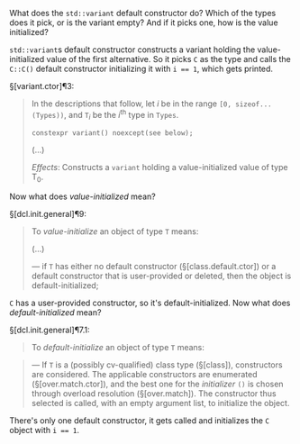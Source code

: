 What does the `std::variant` default constructor do? Which of the types does it pick, or is the variant empty? And if it picks one, how is the value initialized?

`std::variant`s default constructor constructs a variant holding the value-initialized value of the first alternative. So it picks `C` as the type and calls the `C::C()` default constructor initializing it with `i == 1`, which gets printed.

§[variant.ctor]¶3:

> In the descriptions that follow, let *i* be in the range `[0, sizeof...(Types))`, and `T`<sub>*i*</sub> be the *i*<sup>th</sup> type in `Types`.
>
> ```
> constexpr variant() noexcept(see below);
> ```
>
> (...)
>
> *Effects*: Constructs a `variant` holding a value-initialized value of type T<sub>0</sub>.

Now what does *value-initialized* mean?

§[dcl.init.general]¶9:

> To *value-initialize* an object of type `T` means:
>
> (...)
>
> — if `T` has either no default constructor (§[class.default.ctor]) or a default constructor that is user-provided or deleted, then the object is default-initialized;

`C` has a user-provided constructor, so it's default-initialized. Now what does *default-initialized* mean?

§[dcl.init.general]¶7.1:

> To *default-initialize* an object of type `T` means:

> — If `T` is a (possibly cv-qualified) class type (§[class]), constructors are considered. The applicable constructors are enumerated (§[over.match.ctor]), and the best one for the *initializer* `()` is chosen through overload resolution (§[over.match]). The constructor thus selected is called, with an empty argument list, to initialize the object.

There's only one default constructor, it gets called and initializes the `C` object with `i == 1`.
